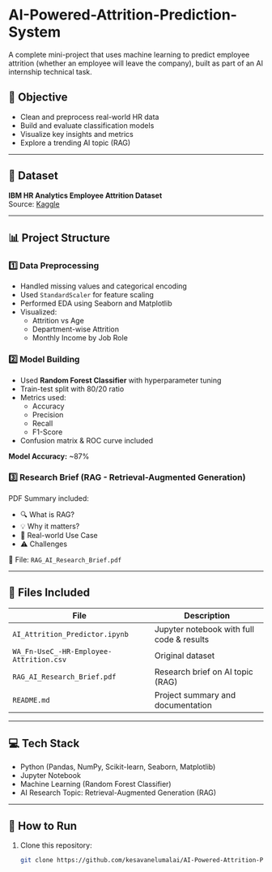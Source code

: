 # AI-Powered-Attrition-Prediction-System

A complete mini-project that uses machine learning to predict employee attrition (whether an employee will leave the company), built as part of an AI internship technical task.

## 🎯 Objective

- Clean and preprocess real-world HR data
- Build and evaluate classification models
- Visualize key insights and metrics
- Explore a trending AI topic (RAG)

---

## 📂 Dataset

**IBM HR Analytics Employee Attrition Dataset**  
Source: [Kaggle](https://www.kaggle.com/datasets/pavansubhasht/ibm-hr-analytics-attrition-dataset)

---

## 📊 Project Structure

### 1️⃣ Data Preprocessing

- Handled missing values and categorical encoding
- Used `StandardScaler` for feature scaling
- Performed EDA using Seaborn and Matplotlib
- Visualized:
  - Attrition vs Age
  - Department-wise Attrition
  - Monthly Income by Job Role

### 2️⃣ Model Building

- Used **Random Forest Classifier** with hyperparameter tuning
- Train-test split with 80/20 ratio
- Metrics used:
  - Accuracy
  - Precision
  - Recall
  - F1-Score
- Confusion matrix & ROC curve included

**Model Accuracy:** ~87%

### 3️⃣ Research Brief (RAG - Retrieval-Augmented Generation)

PDF Summary included:  
- 🔍 What is RAG?  
- 💡 Why it matters?  
- 🧪 Real-world Use Case  
- ⚠️ Challenges

📎 File: `RAG_AI_Research_Brief.pdf`

---

## 📁 Files Included

| File                              | Description                                |
|-----------------------------------|--------------------------------------------|
| `AI_Attrition_Predictor.ipynb`    | Jupyter notebook with full code & results  |
| `WA_Fn-UseC_-HR-Employee-Attrition.csv` | Original dataset                  |
| `RAG_AI_Research_Brief.pdf`       | Research brief on AI topic (RAG)           |
| `README.md`                       | Project summary and documentation          |

---

## 💻 Tech Stack

- Python (Pandas, NumPy, Scikit-learn, Seaborn, Matplotlib)
- Jupyter Notebook
- Machine Learning (Random Forest Classifier)
- AI Research Topic: Retrieval-Augmented Generation (RAG)

---

## 🚀 How to Run

1. Clone this repository:
   ```bash
   git clone https://github.com/kesavanelumalai/AI-Powered-Attrition-Prediction-System
